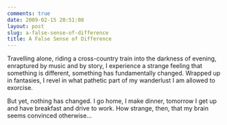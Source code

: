 ```yaml
---
comments: true
date: 2009-02-15 20:51:08
layout: post
slug: a-false-sense-of-difference
title: A False Sense of Difference
---
```


Travelling alone, riding a cross-country train into the darkness of evening, enraptured by music and by story, I experience a strange feeling that something is different, something has fundamentally changed.  Wrapped up in fantasies, I revel in what pathetic part of my wanderlust I am allowed to exorcise.

But yet, nothing has changed.  I go home, I make dinner, tomorrow I get up and have breakfast and drive to work.  How strange, then, that my brain seems convinced otherwise...
